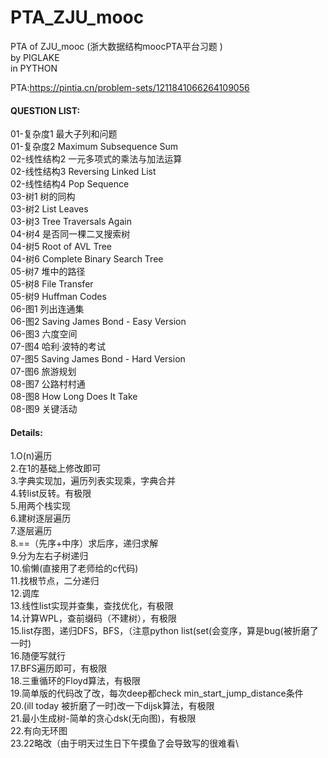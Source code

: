 # PTA_ZJU_mooc
PTA of ZJU_mooc (浙大数据结构moocPTA平台习题 )\
by PIGLAKE\
in PYTHON

PTA:https://pintia.cn/problem-sets/1211841066264109056

#### QUESTION LIST:
  01-复杂度1 最大子列和问题\
  01-复杂度2 Maximum Subsequence Sum\
  02-线性结构2 一元多项式的乘法与加法运算\
  02-线性结构3 Reversing Linked List\
  02-线性结构4 Pop Sequence\
  03-树1 树的同构\
  03-树2 List Leaves\
  03-树3 Tree Traversals Again\
  04-树4 是否同一棵二叉搜索树\
  04-树5 Root of AVL Tree\
  04-树6 Complete Binary Search Tree\
  05-树7 堆中的路径\
  05-树8 File Transfer\
  05-树9 Huffman Codes\
  06-图1 列出连通集\
  06-图2 Saving James Bond - Easy Version\
  06-图3 六度空间\
  07-图4 哈利·波特的考试\
  07-图5 Saving James Bond - Hard Version\
  07-图6 旅游规划\
  08-图7 公路村村通\
  08-图8 How Long Does It Take\
  08-图9 关键活动
  
  
#### Details:
  1.O(n)遍历\
  2.在1的基础上修改即可\
  3.字典实现加，遍历列表实现乘，字典合并\
  4.转list反转。有极限\
  5.用两个栈实现\
  6.建树逐层遍历\
  7.逐层遍历\
  8.==（先序+中序）求后序，递归求解\
  9.分为左右子树递归\
  10.偷懒(直接用了老师给的c代码)\
  11.找根节点，二分递归\
  12.调库\
  13.线性list实现并查集，查找优化，有极限\
  14.计算WPL，查前缀码（不建树），有极限\
  15.list存图，递归DFS，BFS，（注意python list(set(会变序，算是bug(被折磨了一时)\
  16.随便写就行\
  17.BFS遍历即可，有极限\
  18.三重循环的Floyd算法，有极限\
  19.简单版的代码改了改，每次deep都check min_start_jump_distance条件\
  20.(ill today 被折磨了一时)改一下dijsk算法，有极限\
  21.最小生成树-简单的贪心dsk(无向图)，有极限\
  22.有向无环图\
  23.22略改（由于明天过生日下午摸鱼了会导致写的很难看\
  
  
